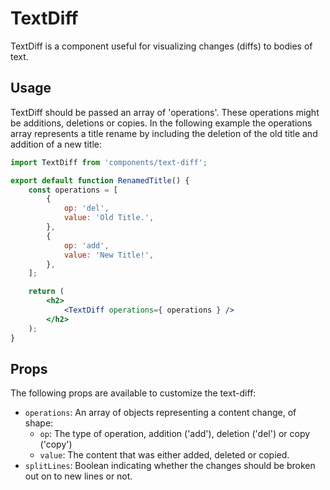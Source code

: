 # TextDiff

TextDiff is a component useful for visualizing changes (diffs) to bodies of text.

## Usage

TextDiff should be passed an array of 'operations'. These operations might be additions, deletions or copies.
In the following example the operations array represents a title rename by including the deletion of the old title and addition of a new title:

```jsx
import TextDiff from 'components/text-diff';

export default function RenamedTitle() {
	const operations = [
		{
			op: 'del',
			value: 'Old Title.',
		},
		{
			op: 'add',
			value: 'New Title!',
		},
	];

	return (
		<h2>
			<TextDiff operations={ operations } />
		</h2>
	);
}
```

## Props

The following props are available to customize the text-diff:

- `operations`: An array of objects representing a content change, of shape:
  - `op`: The type of operation, addition ('add'), deletion ('del') or copy ('copy')
  - `value`: The content that was either added, deleted or copied.
- `splitLines`: Boolean indicating whether the changes should be broken out on to new lines or not.
